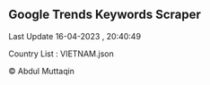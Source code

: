 

## Google Trends Keywords Scraper 
 
Last Update 16-04-2023 , 20:40:49

Country List :
VIETNAM.json



© Abdul Muttaqin 
